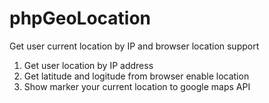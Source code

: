 # phpGeoLocation
Get user current location by IP and browser location support

1. Get user location by IP address
2. Get latitude and logitude from browser enable location
3. Show marker your current location to google maps API
